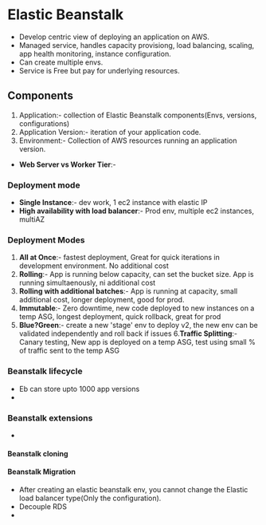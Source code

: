 # Elastic Beanstalk
- Develop centric view of deploying an application on AWS.
- Managed service, handles capacity provisiong, load balancing, scaling, app health monitoring, instance configuration.
- Can create multiple envs.
- Service is Free but pay for underlying resources.

## Components
1. Application:- collection of Elastic Beanstalk components(Envs, versions, configurations)
2. Application Version:- iteration of your application code.
3. Environment:- Collection of AWS resources running an application version.
- **Web Server vs Worker Tier**:- 
 ### Deployment mode
- **Single Instance**:- dev work, 1 ec2 instance with elastic IP
- **High availability with load balancer**:- Prod env, multiple ec2 instances, multiAZ

### Deployment Modes
1. **All at Once**:- fastest deployment, Great for quick iterations in development environment. No additional cost
2. **Rolling**:- App is running below capacity, can set the bucket size. App is running simultaenously, ni additional cost
3. **Rolling with additional batches**:- App is running at capacity, small additional cost, longer deployment, good for prod.
4. **Immutable**:- Zero downtime, new code deployed to new instances on a temp ASG, longest deployment, quick rollback, great for prod
5. **Blue?Green**:- create a new 'stage' env to deploy v2, the new env can be validated independently and roll back if issues
6.**Traffic Splitting**:- Canary testing, New app is deployed on a temp ASG, test using small % of traffic sent to the temp ASG

### Beanstalk lifecycle
- Eb can store upto 1000 app versions
- 

### Beanstalk extensions
-  
#### Beanstalk cloning

#### Beanstalk Migration
- After creating an elastic beanstalk env, you cannot change the Elastic load balancer type(Only the configuration).
- Decouple RDS
- 

